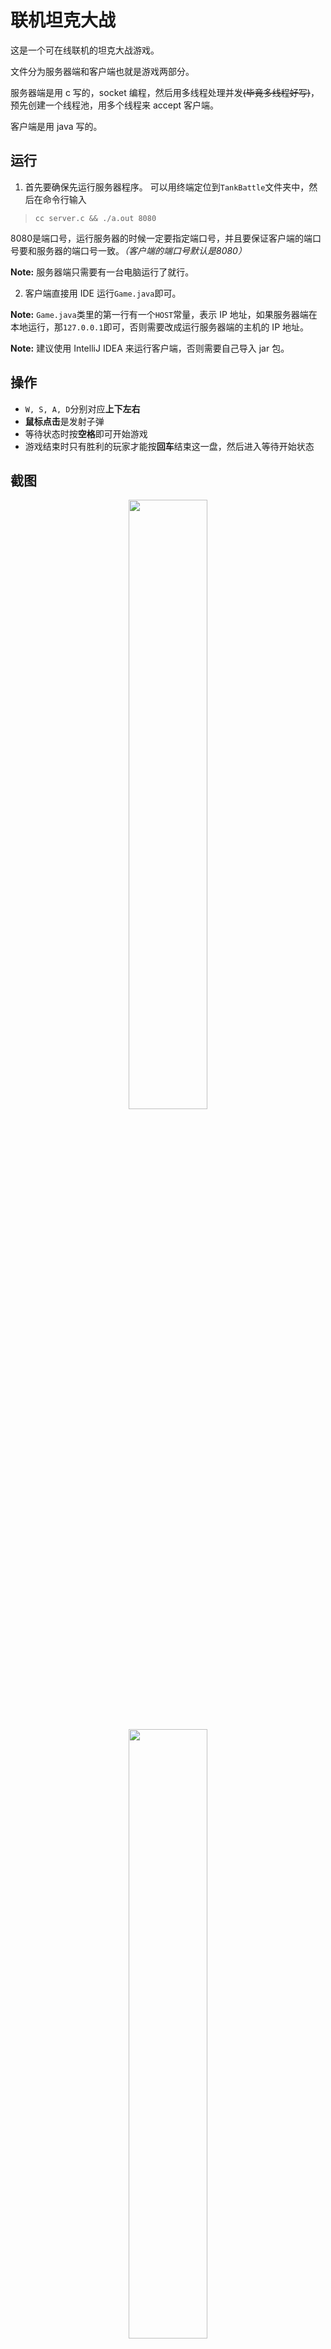 # 联机坦克大战
这是一个可在线联机的坦克大战游戏。

文件分为服务器端和客户端也就是游戏两部分。

服务器端是用 c 写的，socket 编程，然后用多线程处理并发~~(毕竟多线程好写)~~，预先创建一个线程池，用多个线程来 accept 客户端。

客户端是用 java 写的。

## 运行
1. 首先要确保先运行服务器程序。
可以用终端定位到`TankBattle`文件夹中，然后在命令行输入
> `cc server.c && ./a.out 8080`

8080是端口号，运行服务器的时候一定要指定端口号，并且要保证客户端的端口号要和服务器的端口号一致。*（客户端的端口号默认是8080）*

**Note:** 服务器端只需要有一台电脑运行了就行。

2. 客户端直接用 IDE 运行`Game.java`即可。

**Note:** `Game.java`类里的第一行有一个`HOST`常量，表示 IP 地址，如果服务器端在本地运行，那`127.0.0.1`即可，否则需要改成运行服务器端的主机的 IP 地址。

**Note:** 建议使用 IntelliJ IDEA 来运行客户端，否则需要自己导入 jar 包。

## 操作
* `W, S, A, D`分别对应**上下左右**
* **鼠标点击**是发射子弹
* 等待状态时按**空格**即可开始游戏
* 游戏结束时只有胜利的玩家才能按**回车**结束这一盘，然后进入等待开始状态

## 截图

<div align=center><img src=https://tva1.sinaimg.cn/large/007S8ZIlgy1ge2ktycw7hj30pk0hk7wi.jpg height="50%" width="50%"></div>
<br>
<div align=center><img src=https://tva1.sinaimg.cn/large/007S8ZIlgy1ge2kyyrbgnj30kg0e2e81.jpg height="50%" width="50%"></div>
